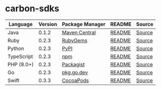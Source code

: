 # carbon-sdks

|Language|Version|Package Manager|README|Source|
|-|-|-|-|-|
|Java|0.1.2|[Maven Central](https://central.sonatype.com/artifact/com.konfigthis.carbonai/carbonai-java-sdk/0.1.2)|[README](https://github.com/Carbon-for-Developers/carbon-sdks/tree/HEAD/java#readme)|[Source](https://github.com/Carbon-for-Developers/carbon-sdks/tree/HEAD/java)|
|Ruby|0.2.3|[RubyGems](https://rubygems.org/gems/carbon_ruby_sdk/versions/0.2.3)|[README](https://github.com/Carbon-for-Developers/carbon-sdks/tree/HEAD/ruby#readme)|[Source](https://github.com/Carbon-for-Developers/carbon-sdks/tree/HEAD/ruby)|
|Python|0.2.3|[PyPI](https://pypi.org/project/carbon-python-sdk/0.2.3)|[README](https://github.com/Carbon-for-Developers/carbon-sdks/tree/HEAD/python#readme)|[Source](https://github.com/Carbon-for-Developers/carbon-sdks/tree/HEAD/python)|
|TypeScript|0.2.3|[npm](https://www.npmjs.com/package/carbon-typescript-sdk/v/0.2.3)|[README](https://github.com/Carbon-for-Developers/carbon-sdks/tree/HEAD/typescript#readme)|[Source](https://github.com/Carbon-for-Developers/carbon-sdks/tree/HEAD/typescript)|
|PHP (8.0+)|0.2.3|[Packagist](https://packagist.org/packages/konfig/carbon-php-sdk#0.2.3)|[README](https://github.com/Carbon-for-Developers/carbon-php-sdk/tree/HEAD#readme)|[Source](https://github.com/Carbon-for-Developers/carbon-php-sdk/tree/HEAD)|
|Go|0.2.3|[pkg.go.dev](https://pkg.go.dev/github.com/Carbon-for-Developers/carbon-sdks/go)|[README](https://github.com/Carbon-for-Developers/carbon-sdks/tree/HEAD/go#readme)|[Source](https://github.com/Carbon-for-Developers/carbon-sdks/tree/HEAD/go)|
|Swift|0.3.3|[CocoaPods](https://cocoapods.org/pods/CarbonAI)|[README](https://github.com/Carbon-for-Developers/carbon-swift-sdk/tree/HEAD#readme)|[Source](https://github.com/Carbon-for-Developers/carbon-swift-sdk/tree/HEAD)|